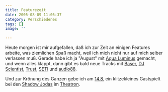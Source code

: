 ```yaml
---
title: Featurezeit
date: 2005-08-09 11:05:37
category: Verschiedenes
tags: []
image: ''

---
```


Heute morgen ist mir aufgefallen, daß ich zur Zeit an einigen Features arbeite, was ziemlichen Spaß macht, weil ich mich nicht nur auf mich selber verlassen muß. Gerade habe ich ja "August" mit [Aqua Luminus](http://www.88komaflash.com) gemacht, und wenn alles klappt, dann gibt es bald neue Tracks mit [Baser](http://www.mightymeks.de/fb2002/), [DJ Scientist](http://www.djscientist.com), [Trust](http://www.oliverlaric.com/), [SETI](http://www.seti-projekt.de) und [audio88](http://www.audio88.de).  

  

Und zur Krönung des Ganzen gebe ich am [14.8.](http://www.theatron.de/2005s/14.php) ein klitzekleines Gastspielt bei den [Shadow Jodas](http://www.shadowjoda.com/) im [Theatron](http://www.theatron.de/).
